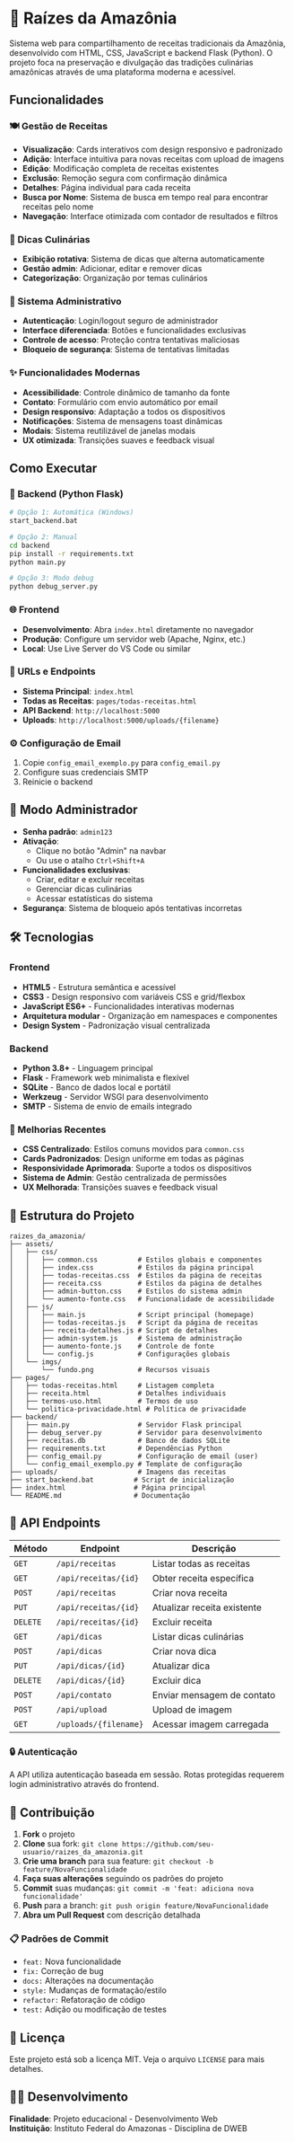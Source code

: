# 🌿 Raízes da Amazônia

Sistema web para compartilhamento de receitas tradicionais da Amazônia, desenvolvido com HTML, CSS, JavaScript e backend Flask (Python). O projeto foca na preservação e divulgação das tradições culinárias amazônicas através de uma plataforma moderna e acessível.

## Funcionalidades

### 🍽️ Gestão de Receitas

- **Visualização**: Cards interativos com design responsivo e padronizado
- **Adição**: Interface intuitiva para novas receitas com upload de imagens
- **Edição**: Modificação completa de receitas existentes
- **Exclusão**: Remoção segura com confirmação dinâmica
- **Detalhes**: Página individual para cada receita
- **Busca por Nome**: Sistema de busca em tempo real para encontrar receitas pelo nome
- **Navegação**: Interface otimizada com contador de resultados e filtros

### 🌿 Dicas Culinárias

- **Exibição rotativa**: Sistema de dicas que alterna automaticamente
- **Gestão admin**: Adicionar, editar e remover dicas
- **Categorização**: Organização por temas culinários

### 🔐 Sistema Administrativo

- **Autenticação**: Login/logout seguro de administrador
- **Interface diferenciada**: Botões e funcionalidades exclusivas
- **Controle de acesso**: Proteção contra tentativas maliciosas
- **Bloqueio de segurança**: Sistema de tentativas limitadas

### ✨ Funcionalidades Modernas

- **Acessibilidade**: Controle dinâmico de tamanho da fonte
- **Contato**: Formulário com envio automático por email
- **Design responsivo**: Adaptação a todos os dispositivos
- **Notificações**: Sistema de mensagens toast dinâmicas
- **Modais**: Sistema reutilizável de janelas modais
- **UX otimizada**: Transições suaves e feedback visual

## Como Executar

### 🚀 Backend (Python Flask)

```bash
# Opção 1: Automática (Windows)
start_backend.bat

# Opção 2: Manual
cd backend
pip install -r requirements.txt
python main.py

# Opção 3: Modo debug
python debug_server.py
```

### 🌐 Frontend

- **Desenvolvimento**: Abra `index.html` diretamente no navegador
- **Produção**: Configure um servidor web (Apache, Nginx, etc.)
- **Local**: Use Live Server do VS Code ou similar

### 📡 URLs e Endpoints

- **Sistema Principal**: `index.html`
- **Todas as Receitas**: `pages/todas-receitas.html`
- **API Backend**: `http://localhost:5000`
- **Uploads**: `http://localhost:5000/uploads/{filename}`

### ⚙️ Configuração de Email

1. Copie `config_email_exemplo.py` para `config_email.py`
2. Configure suas credenciais SMTP
3. Reinicie o backend

## 🔑 Modo Administrador

- **Senha padrão**: `admin123`
- **Ativação**:
  - Clique no botão "Admin" na navbar
  - Ou use o atalho `Ctrl+Shift+A`
- **Funcionalidades exclusivas**:
  - Criar, editar e excluir receitas
  - Gerenciar dicas culinárias
  - Acessar estatísticas do sistema
- **Segurança**: Sistema de bloqueio após tentativas incorretas

## 🛠️ Tecnologias

### Frontend

- **HTML5** - Estrutura semântica e acessível
- **CSS3** - Design responsivo com variáveis CSS e grid/flexbox
- **JavaScript ES6+** - Funcionalidades interativas modernas
- **Arquitetura modular** - Organização em namespaces e componentes
- **Design System** - Padronização visual centralizada

### Backend

- **Python 3.8+** - Linguagem principal
- **Flask** - Framework web minimalista e flexível
- **SQLite** - Banco de dados local e portátil
- **Werkzeug** - Servidor WSGI para desenvolvimento
- **SMTP** - Sistema de envio de emails integrado

### 🎨 Melhorias Recentes

- **CSS Centralizado**: Estilos comuns movidos para `common.css`
- **Cards Padronizados**: Design uniforme em todas as páginas
- **Responsividade Aprimorada**: Suporte a todos os dispositivos
- **Sistema de Admin**: Gestão centralizada de permissões
- **UX Melhorada**: Transições suaves e feedback visual

## 📁 Estrutura do Projeto

```
raizes_da_amazonia/
├── assets/
│   ├── css/
│   │   ├── common.css          # Estilos globais e componentes
│   │   ├── index.css           # Estilos da página principal
│   │   ├── todas-receitas.css  # Estilos da página de receitas
│   │   ├── receita.css         # Estilos da página de detalhes
│   │   ├── admin-button.css    # Estilos do sistema admin
│   │   └── aumento-fonte.css   # Funcionalidade de acessibilidade
│   ├── js/
│   │   ├── main.js             # Script principal (homepage)
│   │   ├── todas-receitas.js   # Script da página de receitas
│   │   ├── receita-detalhes.js # Script de detalhes
│   │   ├── admin-system.js     # Sistema de administração
│   │   ├── aumento-fonte.js    # Controle de fonte
│   │   └── config.js           # Configurações globais
│   └── imgs/
│       └── fundo.png           # Recursos visuais
├── pages/
│   ├── todas-receitas.html     # Listagem completa
│   ├── receita.html            # Detalhes individuais
│   ├── termos-uso.html         # Termos de uso
│   └── politica-privacidade.html # Política de privacidade
├── backend/
│   ├── main.py                 # Servidor Flask principal
│   ├── debug_server.py         # Servidor para desenvolvimento
│   ├── receitas.db             # Banco de dados SQLite
│   ├── requirements.txt        # Dependências Python
│   ├── config_email.py         # Configuração de email (user)
│   └── config_email_exemplo.py # Template de configuração
├── uploads/                    # Imagens das receitas
├── start_backend.bat          # Script de inicialização
├── index.html                 # Página principal
└── README.md                  # Documentação
```

## 📡 API Endpoints

| Método   | Endpoint              | Descrição                   |
| -------- | --------------------- | --------------------------- |
| `GET`    | `/api/receitas`       | Listar todas as receitas    |
| `GET`    | `/api/receitas/{id}`  | Obter receita específica    |
| `POST`   | `/api/receitas`       | Criar nova receita          |
| `PUT`    | `/api/receitas/{id}`  | Atualizar receita existente |
| `DELETE` | `/api/receitas/{id}`  | Excluir receita             |
| `GET`    | `/api/dicas`          | Listar dicas culinárias     |
| `POST`   | `/api/dicas`          | Criar nova dica             |
| `PUT`    | `/api/dicas/{id}`     | Atualizar dica              |
| `DELETE` | `/api/dicas/{id}`     | Excluir dica                |
| `POST`   | `/api/contato`        | Enviar mensagem de contato  |
| `POST`   | `/api/upload`         | Upload de imagem            |
| `GET`    | `/uploads/{filename}` | Acessar imagem carregada    |

### 🔒 Autenticação

A API utiliza autenticação baseada em sessão. Rotas protegidas requerem login administrativo através do frontend.

## 🤝 Contribuição

1. **Fork** o projeto
2. **Clone** sua fork: `git clone https://github.com/seu-usuario/raizes_da_amazonia.git`
3. **Crie uma branch** para sua feature: `git checkout -b feature/NovaFuncionalidade`
4. **Faça suas alterações** seguindo os padrões do projeto
5. **Commit** suas mudanças: `git commit -m 'feat: adiciona nova funcionalidade'`
6. **Push** para a branch: `git push origin feature/NovaFuncionalidade`
7. **Abra um Pull Request** com descrição detalhada

### 📋 Padrões de Commit

- `feat:` Nova funcionalidade
- `fix:` Correção de bug
- `docs:` Alterações na documentação
- `style:` Mudanças de formatação/estilo
- `refactor:` Refatoração de código
- `test:` Adição ou modificação de testes

## 📄 Licença

Este projeto está sob a licença MIT. Veja o arquivo `LICENSE` para mais detalhes.

## 👨‍💻 Desenvolvimento

**Finalidade**: Projeto educacional - Desenvolvimento Web  
**Instituição**: Instituto Federal do Amazonas - Disciplina de DWEB
